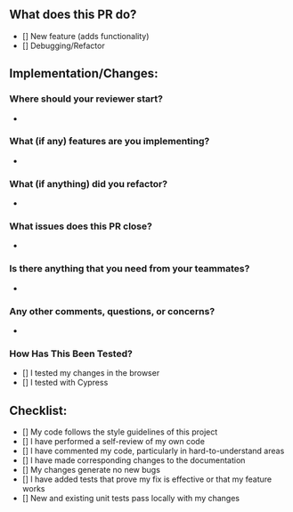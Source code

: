 ## What does this PR do?
- [] New feature (adds functionality)
- [] Debugging/Refactor
 
## Implementation/Changes:
### Where should your reviewer start?
-
### What (if any) features are you implementing?
-
### What (if anything) did you refactor?
-
### What issues does this PR close?
-
### Is there anything that you need from your teammates?
-
### Any other comments, questions, or concerns?
-
### How Has This Been Tested?
- [] I tested my changes in the browser
- [] I tested with Cypress

## Checklist:
- [] My code follows the style guidelines of this project
- [] I have performed a self-review of my own code
- [] I have commented my code, particularly in hard-to-understand areas
- [] I have made corresponding changes to the documentation
- [] My changes generate no new bugs
- [] I have added tests that prove my fix is effective or that my feature works
- [] New and existing unit tests pass locally with my changes
